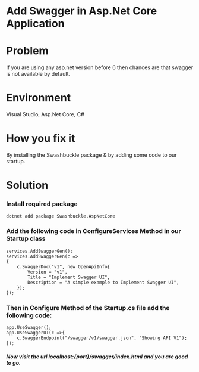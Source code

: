 # Add Swagger in Asp.Net Core Application

# Problem
If you are using any asp.net version before 6 then chances are that swagger is not available by default.

# Environment
Visual Studio, Asp.Net Core, C#

# How you fix it
By installing the Swashbuckle package & by adding some code to our startup.

# Solution
### Install required package
```
dotnet add package Swashbuckle.AspNetCore
```
### Add the following code in ConfigureServices Method in our Startup class

```
services.AddSwaggerGen();
services.AddSwaggerGen(c =>
{
	c.SwaggerDoc("v1", new OpenApiInfo{
		Version = "v1",
		Title = "Implement Swagger UI",
		Description = "A simple example to Implement Swagger UI",
	});
});
```

### Then in Configure Method of the Startup.cs file add the following code:
```
app.UseSwagger();
app.UseSwaggerUI(c =>{
	c.SwaggerEndpoint("/swagger/v1/swagger.json", "Showing API V1");
});
```

##### Now visit the url localhost:{port}/swagger/index.html and you are good to go.
